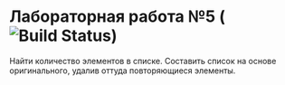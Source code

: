 # Лабораторная работа №5 (![Build Status](https://travis-ci.com/DaniilNaumenko/lab5.1.svg?branch=master))
Найти количество элементов в списке. Составить список на основе оригинального, удалив оттуда повторяющиеся элементы. 
